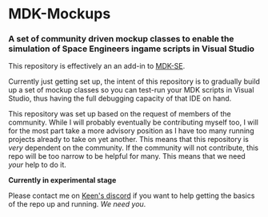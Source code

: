 # MDK-Mockups
### A set of community driven mockup classes to enable the simulation of Space Engineers ingame scripts in Visual Studio

This repository is effectively an an add-in to [MDK-SE](https://github.com/malware-dev/MDK-SE).

Currently just getting set up, the intent of this repository is to gradually build up a set of mockup classes so you can test-run your MDK scripts in Visual Studio, thus having the full debugging capacity of that IDE on hand.

This repository was set up based on the request of members of the community. While I will probably eventually be contributing myself too, I will for the most part take a more advisory position as I have too many running projects already to take on yet another. This means that this repository is _very_ dependent on the community. If the community will not contribute, this repo will be too narrow to be helpful for many. This means that we need _your_ help to do it.

**Currently in experimental stage**

Please contact me on [Keen's discord](https://discord.gg/0hIE7GirODUqhfIg) if you want to help getting the basics of the repo up and running. _We need you_.
